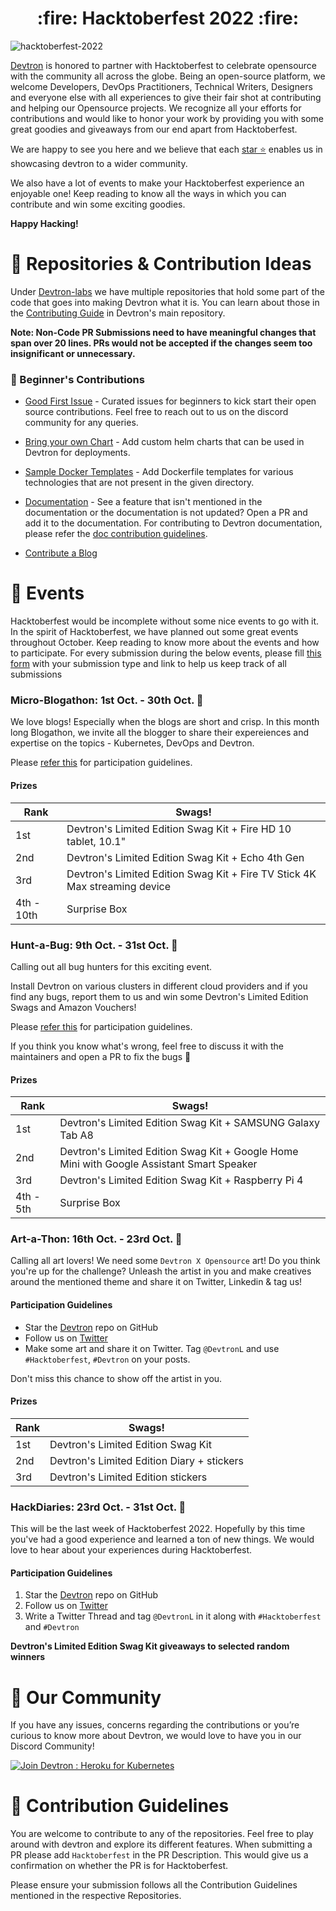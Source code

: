 
<h1 align='center'> :fire: Hacktoberfest 2022 :fire:</h1>

![hacktoberfest-2022](./assets/hacktoberfest.jpg)

[Devtron](https://github.com/devtron-labs/devtron) is honored to partner with Hacktoberfest to celebrate opensource with the community all across the globe. Being an open-source platform, we welcome Developers, DevOps Practitioners, Technical Writers, Designers and everyone else with all experiences to give their fair shot at contributing and helping our Opensource projects. We recognize all your efforts for contributions and would like to honor your work by providing you with some great goodies and giveaways from our end apart from Hacktoberfest.

We are happy to see you here and we believe that each [star ⭐️](https://github.com/devtron-labs/devtron) enables us in showcasing devtron to a wider community.

We also have a lot of events to make your Hacktoberfest experience an enjoyable one! Keep reading to know all the ways in which you can contribute and win some exciting goodies.

**Happy Hacking!**

# :wrench: Repositories & Contribution Ideas

Under [Devtron-labs](https://github.com/devtron-labs) we have multiple repositories that hold some part of the code that goes into making Devtron what it is. You can learn about those in the [Contributing Guide](https://github.com/devtron-labs/devtron/blob/main/CONTRIBUTING.md) in Devtron's main repository.

**Note: Non-Code PR Submissions need to have meaningful changes that span over 20 lines. PRs would not be accepted if the changes seem too insignificant or unnecessary.**

### :hammer: Beginner's Contributions

* [Good First Issue](https://github.com/devtron-labs/devtron/issues?q=is%3Aopen+is%3Aissue+label%3A%22good+first+issue%22) - Curated issues for beginners to kick start their open source contributions. Feel free to reach out to us on the discord community for any queries.

* [Bring your own Chart](https://github.com/devtron-labs/devtron/tree/main/contrib-chart) - Add custom helm charts that can be used in Devtron for deployments.

* [Sample Docker Templates](https://github.com/devtron-labs/devtron/tree/main/sample-docker-templates) - Add Dockerfile templates for various technologies that are not present in the given directory.

* [Documentation](https://docs.devtron.ai/) - See a feature that isn't mentioned in the documentation or the documentation is not updated? Open a PR and add it to the documentation. For contributing to Devtron documentation, please refer the [doc contribution guidelines](Docs/doc-contribution-guidelines.md).

* [Contribute a Blog](Docs/blog-contributions.md)

# :rotating_light:  Events

Hacktoberfest would be incomplete without some nice events to go with it. In the spirit of Hacktoberfest, we have planned out some great events throughout October. Keep reading to know more about the events and how to participate. For every submission during the below events, please fill [this form](https://docs.google.com/forms/d/e/1FAIpQLSd4DklOIJMS4buqCw7CBnw16m01grb8cvSgjbbIF_pPJjIiUg/viewform) with your submission type and link to help us keep track of all submissions

### Micro-Blogathon: 1st Oct. - 30th Oct. 📝

We love blogs! Especially when the blogs are short and crisp. In this month long Blogathon, we invite all the blogger to share their expereiences and expertise on the topics - Kubernetes, DevOps and Devtron. <br>

Please [refer this](Docs/blogathon-rules.md) for participation guidelines.

#### Prizes

| Rank | Swags! |
| ------------- | ------------- |
| 1st  | Devtron's Limited Edition Swag Kit + Fire HD 10 tablet, 10.1" |
| 2nd | Devtron's Limited Edition Swag Kit + Echo 4th Gen |
| 3rd | Devtron's Limited Edition Swag Kit + Fire TV Stick 4K Max streaming device |
| 4th - 10th | Surprise Box |

### Hunt-a-Bug: 9th Oct. - 31st Oct. 🐞

Calling out all bug hunters for this exciting event.

Install Devtron on various clusters in different cloud providers and if you find any bugs, report them to us and win some Devtron's Limited Edition Swags and Amazon Vouchers!

Please [refer this](Docs/hunt-a-bug-rules.md) for participation guidelines.

If you think you know what's wrong, feel free to discuss it with the maintainers and open a PR to fix the bugs :wrench:

#### Prizes

| Rank | Swags! |
| ------------- | ------------- |
| 1st | Devtron's Limited Edition Swag Kit + SAMSUNG Galaxy Tab A8 |
| 2nd | Devtron's Limited Edition Swag Kit + Google Home Mini with Google Assistant Smart Speaker |
| 3rd | Devtron's Limited Edition Swag Kit + Raspberry Pi 4 |
| 4th - 5th | Surprise Box |


### Art-a-Thon: 16th Oct. - 23rd Oct. 🎨

Calling all art lovers! We need some `Devtron X Opensource` art! Do you think you're up for the challenge?
Unleash the artist in you and make creatives around the mentioned theme and share it on Twitter, Linkedin & tag us!

#### Participation Guidelines

- Star the [Devtron](https://github.com/devtron-labs/devtron) repo on GitHub
- Follow us on [Twitter](https://twitter.com/DevtronL)
- Make some art and share it on Twitter. Tag `@DevtronL` and use `#Hacktoberfest`, `#Devtron` on your posts.
  
Don't miss this chance to show off the artist in you.

#### Prizes

| Rank | Swags! |
| ------------- | ------------- |
| 1st | Devtron's Limited Edition Swag Kit |
| 2nd | Devtron's Limited Edition Diary + stickers |
| 3rd | Devtron's Limited Edition stickers |

### HackDiaries: 23rd Oct. - 31st Oct. 🧵

This will be the last week of Hacktoberfest 2022. Hopefully by this time you've had a good experience and learned a ton of new things.
We would love to hear about your experiences during Hacktoberfest.

#### Participation Guidelines

1. Star the [Devtron](https://github.com/devtron-labs/devtron) repo on GitHub
2. Follow us on [Twitter](https://twitter.com/DevtronL)
3. Write a Twitter Thread and tag `@DevtronL` in it along with `#Hacktoberfest` and `#Devtron`

**Devtron's Limited Edition Swag Kit giveaways to selected random winners**

# :busts_in_silhouette: Our Community

If you have any issues, concerns regarding the contributions or you’re curious to know more about Devtron, we would love to have you in our Discord Community!

<p>
    <a href="https://discord.gg/jsRG5qx2gp">
    <img
    src="https://invidget.switchblade.xyz/jsRG5qx2gp"
    alt="Join Devtron : Heroku for Kubernetes"
    >
    </a>
</p>

# :book: Contribution Guidelines

You are welcome to contribute to any of the repositories. Feel free to play around with devtron and explore its different features. When submitting a PR please add `Hacktoberfest` in the PR Description. This would give us a confirmation on whether the PR is for Hacktoberfest.

Please ensure your submission follows all the Contribution Guidelines mentioned in the respective Repositories.
